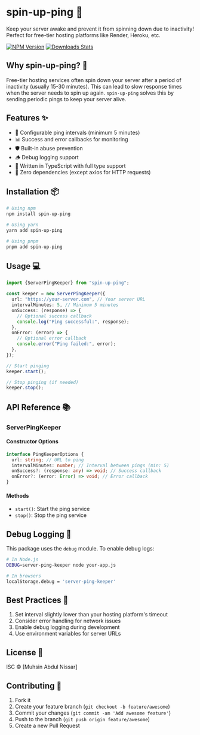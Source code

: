 # spin-up-ping 🚀

Keep your server awake and prevent it from spinning down due to inactivity! Perfect for free-tier hosting platforms like Render, Heroku, etc.

[![NPM Version][npm-image]][npm-url]
[![Downloads Stats][npm-downloads]][npm-url]

## Why spin-up-ping? 🤔

Free-tier hosting services often spin down your server after a period of inactivity (usually 15-30 minutes). This can lead to slow response times when the server needs to spin up again. `spin-up-ping` solves this by sending periodic pings to keep your server alive.

## Features ✨

- 🔄 Configurable ping intervals (minimum 5 minutes)
- 📊 Success and error callbacks for monitoring
- 🛡️ Built-in abuse prevention
- 🪵 Debug logging support
- 💪 Written in TypeScript with full type support
- 🎯 Zero dependencies (except axios for HTTP requests)

## Installation 📦

```bash
# Using npm
npm install spin-up-ping

# Using yarn
yarn add spin-up-ping

# Using pnpm
pnpm add spin-up-ping
```

## Usage 💻

```typescript
import {ServerPingKeeper} from "spin-up-ping";

const keeper = new ServerPingKeeper({
  url: "https://your-server.com", // Your server URL
  intervalMinutes: 5, // Minimum 5 minutes
  onSuccess: (response) => {
    // Optional success callback
    console.log("Ping successful:", response);
  },
  onError: (error) => {
    // Optional error callback
    console.error("Ping failed:", error);
  },
});

// Start pinging
keeper.start();

// Stop pinging (if needed)
keeper.stop();
```

## API Reference 📚

### ServerPingKeeper

#### Constructor Options

```typescript
interface PingKeeperOptions {
  url: string; // URL to ping
  intervalMinutes: number; // Interval between pings (min: 5)
  onSuccess?: (response: any) => void; // Success callback
  onError?: (error: Error) => void; // Error callback
}
```

#### Methods

- `start()`: Start the ping service
- `stop()`: Stop the ping service

## Debug Logging 🐛

This package uses the `debug` module. To enable debug logs:

```bash
# In Node.js
DEBUG=server-ping-keeper node your-app.js

# In browsers
localStorage.debug = 'server-ping-keeper'
```

## Best Practices 🎯

1. Set interval slightly lower than your hosting platform's timeout
2. Consider error handling for network issues
3. Enable debug logging during development
4. Use environment variables for server URLs

## License 📄

ISC © [Muhsin Abdul Nissar]

## Contributing 🤝

1. Fork it
2. Create your feature branch (`git checkout -b feature/awesome`)
3. Commit your changes (`git commit -am 'Add awesome feature'`)
4. Push to the branch (`git push origin feature/awesome`)
5. Create a new Pull Request

[npm-image]: https://img.shields.io/npm/v/spin-up-ping.svg?style=flat-square
[npm-url]: https://npmjs.org/package/spin-up-ping
[npm-downloads]: https://img.shields.io/npm/dm/spin-up-ping.svg?style=flat-square
